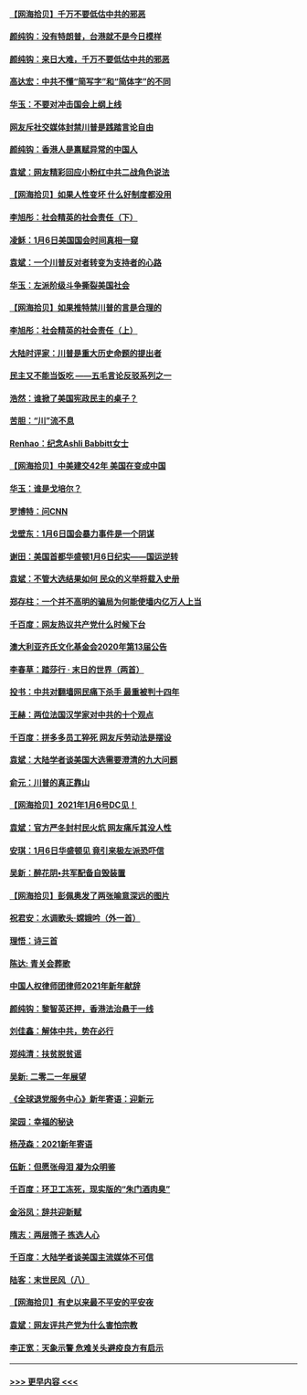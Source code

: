 #### [【网海拾贝】千万不要低估中共的邪恶](../pages/nsc993/n12692771.md?t=01180601) 
#### [颜纯钩：没有特朗普，台港就不是今日模样](../pages/nsc993/n12692678.md?t=01180601) 
#### [颜纯钩：来日大难，千万不要低估中共的邪恶](../pages/nsc993/n12692080.md?t=01180601) 
#### [高达宏：中共不懂“简写字”和“简体字”的不同](../pages/nsc993/n12692068.md?t=01180601) 
#### [华玉：不要对冲击国会上纲上线](../pages/nsc993/n12689948.md?t=01180601) 
#### [网友斥社交媒体封禁川普是践踏言论自由](../pages/nsc993/n12687482.md?t=01180601) 
#### [颜纯钩：香港人是禀赋异常的中国人](../pages/nsc993/n12685142.md?t=01180601) 
#### [袁斌：网友精彩回应小粉红中共二战角色说法](../pages/nsc993/n12684994.md?t=01180601) 
#### [【网海拾贝】如果人性变坏 什么好制度都没用](../pages/nsc993/n12683000.md?t=01180601) 
#### [李旭彤：社会精英的社会责任（下）](../pages/nsc993/n12680604.md?t=01180601) 
#### [凌稣：1月6日美国国会时间真相一窥](../pages/nsc993/n12682780.md?t=01180601) 
#### [袁斌：一个川普反对者转变为支持者的心路](../pages/nsc993/n12682700.md?t=01180601) 
#### [华玉：左派阶级斗争撕裂美国社会](../pages/nsc993/n12681226.md?t=01180601) 
#### [【网海拾贝】如果推特禁川普的言是合理的](../pages/nsc993/n12681232.md?t=01180601) 
#### [李旭彤：社会精英的社会责任（上）](../pages/nsc993/n12680501.md?t=01180601) 
#### [大陆时评家：川普是重大历史命题的提出者](../pages/nsc993/n12679904.md?t=01180601) 
#### [民主又不能当饭吃 ——五毛言论反驳系列之一](../pages/nsc993/n12679877.md?t=01180601) 
#### [浩然：谁掀了美国宪政民主的桌子？](../pages/nsc993/n12679850.md?t=01180601) 
#### [苦胆：“川”流不息](../pages/nsc993/n12678388.md?t=01180601) 
#### [Renhao：纪念Ashli Babbitt女士](../pages/nsc993/n12678359.md?t=01180601) 
#### [【网海拾贝】中美建交42年 美国在变成中国](../pages/nsc993/n12678324.md?t=01180601) 
#### [华玉：谁是戈培尔？](../pages/nsc993/n12677515.md?t=01180601) 
#### [罗博特：问CNN](../pages/nsc993/n12677172.md?t=01180601) 
#### [戈壁东：1月6日国会暴力事件是一个阴谋](../pages/nsc993/n12674639.md?t=01180601) 
#### [谢田：美国首都华盛顿1月6日纪实——国运逆转](../pages/nsc993/n12673190.md?t=01180601) 
#### [袁斌：不管大选结果如何 民众的义举将载入史册](../pages/nsc993/n12672787.md?t=01180601) 
#### [郑存柱：一个并不高明的骗局为何能使墙内亿万人上当](../pages/nsc993/n12671449.md?t=01180601) 
#### [千百度：网友热议共产党什么时候下台](../pages/nsc993/n12670442.md?t=01180601) 
#### [澳大利亚齐氏文化基金会2020年第13届公告](../pages/nsc993/n12670273.md?t=01180601) 
#### [李春草：踏莎行 · 末日的世界（两首）](../pages/nsc993/n12670253.md?t=01180601) 
#### [投书：中共对翻墙网民痛下杀手 最重被判十四年](../pages/nsc993/n12670190.md?t=01180601) 
#### [王赫：两位法国汉学家对中共的十个观点](../pages/nsc993/n12669593.md?t=01180601) 
#### [千百度：拼多多员工猝死 网友斥劳动法是摆设](../pages/nsc993/n12668081.md?t=01180601) 
#### [袁斌：大陆学者谈美国大选需要澄清的九大问题](../pages/nsc993/n12668023.md?t=01180601) 
#### [俞元：川普的真正靠山](../pages/nsc993/n12668000.md?t=01180601) 
#### [【网海拾贝】2021年1月6号DC见！](../pages/nsc993/n12664957.md?t=01180601) 
#### [袁斌：官方严冬封村民火炕 网友痛斥其没人性](../pages/nsc993/n12664882.md?t=01180601) 
#### [安琪：1月6日华盛顿见 竟引来极左派恐吓信](../pages/nsc993/n12664831.md?t=01180601) 
#### [吴新：醉花阴•共军配备自毁装置](../pages/nsc993/n12664766.md?t=01180601) 
#### [【网海拾贝】彭佩奥发了两张喻意深远的图片](../pages/nsc993/n12663515.md?t=01180601) 
#### [祝君安：水调歌头·嫦娥吟（外一首）](../pages/nsc993/n12663345.md?t=01180601) 
#### [理悟：诗三首](../pages/nsc993/n12663334.md?t=01180601) 
#### [陈达: 青关会葬歌](../pages/nsc993/n12663305.md?t=01180601) 
#### [中国人权律师团律师2021年新年献辞](../pages/nsc993/n12661792.md?t=01180601) 
#### [颜纯钩：黎智英还押，香港法治悬于一线](../pages/nsc993/n12661371.md?t=01180601) 
#### [刘佳鑫：解体中共，势在必行](../pages/nsc993/n12661335.md?t=01180601) 
#### [郑纯清：扶贫脱贫谣](../pages/nsc993/n12658729.md?t=01180601) 
#### [吴新: 二零二一年展望](../pages/nsc993/n12658664.md?t=01180601) 
#### [《全球退党服务中心》新年寄语：迎新元](../pages/nsc993/n12658408.md?t=01180601) 
#### [梁园：幸福的秘诀](../pages/nsc993/n12658061.md?t=01180601) 
#### [杨茂森：2021新年寄语](../pages/nsc993/n12658128.md?t=01180601) 
#### [伍新：但愿张母泪 凝为众明鉴](../pages/nsc993/n12656861.md?t=01180601) 
#### [千百度：环卫工冻死，现实版的“朱门酒肉臭”](../pages/nsc993/n12655588.md?t=01180601) 
#### [金浴凤：辞共迎新赋](../pages/nsc993/n12653369.md?t=01180601) 
#### [隋志：两层筛子 拣选人心](../pages/nsc993/n12653341.md?t=01180601) 
#### [千百度：大陆学者谈美国主流媒体不可信](../pages/nsc993/n12651269.md?t=01180601) 
#### [陆客：末世民风（八）](../pages/nsc993/n12648233.md?t=01180601) 
#### [【网海拾贝】有史以来最不平安的平安夜](../pages/nsc993/n12647164.md?t=01180601) 
#### [袁斌：网友评共产党为什么害怕宗教](../pages/nsc993/n12647003.md?t=01180601) 
#### [李正宽：天象示警 危难关头避疫良方有启示](../pages/nsc993/n12646262.md?t=01180601) 

----
#### [ >>> 更早内容 <<< ](../indexes/nsc993-earlier.md)
